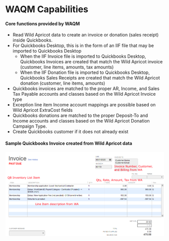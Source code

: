# WAQM Capabilities

#### Core functions provided by WAQM

* Read Wild Apricot data to create an invoice or donation \(sales receipt\) inside Quickbooks.
* For Quickbooks Desktop, this is in the form of an IIF file that may be imported to Quickbooks Desktop
  * When the IIF Invoice file is imported to Quickbooks Desktop, Quickbooks Invoices are created that match the Wild Apricot invoice \(customer, line items, amounts, tax amounts\) 
  * When the IIF Donation file is imported to Quickbooks Desktop, Quickbooks Sales Receipts are created that match the Wild Apricot donation \(customer, line items, amounts\) 
* Quickbooks invoices are matched to the proper AR, Income, and Sales Tax Payable accounts and classes based on the Wild Apricot Invoice type 
* Exception line item Income account mappings are possible based on Wild Apricot ExtraCost fields 
* Quickbooks donations are matched to the proper Deposit-To and Income accounts and classes based on the Wild Apricot Donation Campaign Type. 
* Create Quickbooks customer if it does not already exist

#### Sample Quickbooks Invoice created from Wild Apricot data

![Example invoice from Quickbooks Desktop \(QBD\)](../.gitbook/assets/0.png)

#### 

